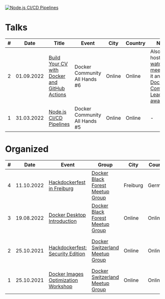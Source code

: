 [![Node.js CI/CD Pipelines](http://img.youtube.com/vi/yPAttw8Emlg/0.jpg)](http://www.youtube.com/watch?v=yPAttw8Emlg "Node.js CI/CD Pipelines")

# Talks

| # | Date | Title | Event | City | Country | Notes |
|---|------|-------|-------|------|---------|-------|
| 2 | 01.09.2022 | [Build Your CV with Docker and GitHub Actions](https://youtu.be/DMwbXN3QKbs) | Docker Community All Hands #6 | Online | Online | Also hosted a [watching meetup](https://www.meetup.com/docker-black-forest/events/288028501/) for it and won [Docker Community Leader award](https://youtu.be/pNULIbFiWbE?t=508) |
| 1 | 31.03.2022 | [Node.js CI/CD Pipelines](http://www.youtube.com/watch?v=yPAttw8Emlg) | Docker Community All Hands #5 | Online | Online | - |

# Organized

| # | Date | Event | Group | City | Country | Notes |
|---|------|-------|-------|------|---------|-------|
| 4 | 11.10.2022 | [Hackdockerfest in Freiburg](https://www.meetup.com/docker-black-forest/events/287845505/) | [Docker Black Forest Meetup Group](https://www.meetup.com/Docker-Black-Forest/) | Freiburg | Germany | Took place at Recyda GmbH |
| 3 | 19.08.2022 | [Docker Desktop Introduction](https://www.linkedin.com/posts/megha-kadur_docker-desktop-introduction-fr-19-aug-activity-6966266555160494080-X6Ch?utm_source=linkedin_share&utm_medium=member_desktop_web) | [Docker Black Forest Meetup Group](https://www.meetup.com/Docker-Black-Forest/) | Online | Online | Also talked about Docker Desktop |
| 2 | 25.10.2021 | [Hackdockerfest: Security Edition](https://youtu.be/S7T2y6UjQmQ) | [Docker Switzerland Meetup Group](https://www.meetup.com/docker-switzerland/) | Online | Online | Also talked about Docker security |
| 1 | 25.10.2021 | [Docker Images Optimization Workshop](https://youtu.be/a4JSKzTnyqQ) | [Docker Switzerland Meetup Group](https://www.meetup.com/docker-switzerland/) | Online | Online | - |
